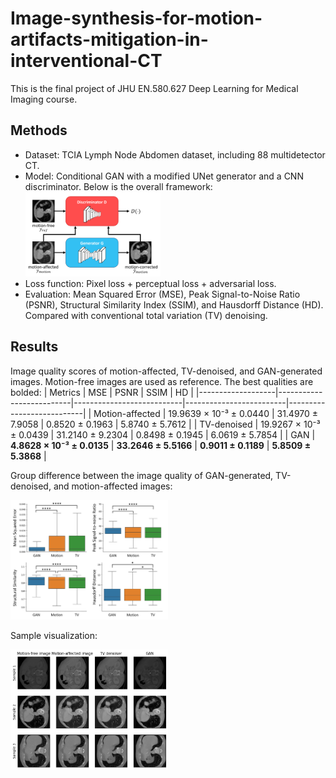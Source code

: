 # Image-synthesis-for-motion-artifacts-mitigation-in-interventional-CT
This is the final project of JHU EN.580.627 Deep Learning for Medical Imaging course.
## Methods
* Dataset: TCIA Lymph Node Abdomen dataset, including 88 multidetector CT.
* Model: Conditional GAN with a modified UNet generator and a CNN discriminator. Below is the overall framework:
  <img src="img/GAN.png" alt="image" width="45%" height="45%">
* Loss function: Pixel loss + perceptual loss + adversarial loss.
* Evaluation: Mean Squared Error (MSE), Peak Signal-to-Noise Ratio (PSNR), Structural Similarity Index (SSIM), and Hausdorff Distance (HD). Compared with conventional total variation (TV) denoising.
## Results
Image quality scores of motion-affected, TV-denoised, and GAN-generated images. Motion-free images are used as reference. The best qualities are bolded:
| Metrics           | MSE                      | PSNR                      | SSIM                    | HD                        |
|-------------------|--------------------------|---------------------------|-------------------------|---------------------------|
| Motion-affected   | 19.9639 × 10⁻³ ± 0.0440  | 31.4970 ± 7.9058           | 0.8520 ± 0.1963         | 5.8740 ± 5.7612           |
| TV-denoised       | 19.9267 × 10⁻³ ± 0.0439  | 31.2140 ± 9.2304           | 0.8498 ± 0.1945         | 6.0619 ± 5.7854           |
| GAN               | **4.8628 × 10⁻³ ± 0.0135** | **33.2646 ± 5.5166**        | **0.9011 ± 0.1189**      | **5.8509 ± 5.3868**       |

Group difference between the image quality of GAN-generated, TV-denoised, and motion-affected images:

<img src="img/stat.png" alt="image" width="50%" height="50%">

Sample visualization:

<img src="img/visualize.png" alt="image" width="50%" height="50%">

